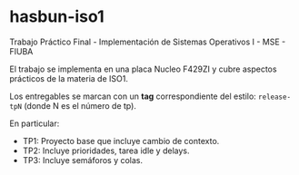 # hasbun-iso1
Trabajo Práctico Final - Implementación de Sistemas Operativos I - MSE - FIUBA

El trabajo se implementa en una placa Nucleo F429ZI y cubre aspectos prácticos
de la materia de ISO1.

Los entregables se marcan con un **tag** correspondiente del estilo:
`release-tpN` (donde N es el número de tp).

En particular:

- TP1: Proyecto base que incluye cambio de contexto.
- TP2: Incluye prioridades, tarea idle y delays.
- TP3: Incluye semáforos y colas.

